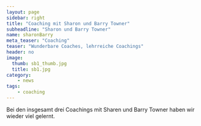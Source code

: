 ```yaml
---
layout: page
sidebar: right
title: "Coaching mit Sharon und Barry Towner"
subheadline: "Sharon und Barry Towner"
name: sharonBarry
meta_teaser: "Coaching"
teaser: "Wunderbare Coaches, lehrreiche Coachings"
header: no
image:
  thumb: sb1_thumb.jpg
  title: sb1.jpg
category:
    - news
tags:
    - coaching
---
```


Bei den insgesamt drei Coachings mit Sharen und Barry Towner haben wir wieder viel gelernt.



